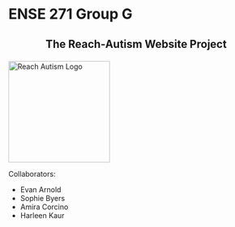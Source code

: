 # ENSE 271 Group G

## <p align="center"> The Reach-Autism Website Project </p> 
<img src="https://i.postimg.cc/kgkpjDh2/Reach-autism-modified.png" alt="Reach Autism Logo" width="200" />

Collaborators: 
* Evan Arnold
* Sophie Byers
* Amira Corcino
* Harleen Kaur
